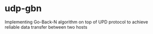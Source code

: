 # udp-gbn
Implementing Go-Back-N algorithm on top of UPD protocol to achieve reliable data transfer between two hosts
